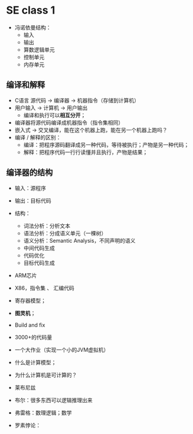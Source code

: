 # SE class 1

- 冯诺依曼结构：
    - 输入      
    - 输出
    - 算数逻辑单元
    - 控制单元
    - 内存单元 


## 编译和解释

- C语言 源代码 -> 编译器 -> 机器指令（存储到计算机）
- 用户输入 -> 计算机 -> 用户输出
    - 编译和执行可以**相互分开**；
- 编译器将源代码编译成机器指令（指令集相同）
- 嵌入式 -> 交叉编译，能在这个机器上跑，能在另一个机器上跑吗？
- 编译 / 解释的区别：
    - 编译：把程序源码翻译成另一种代码，等待被执行；产物是另一种代码；
    - 解释：把程序代码一行行读懂并且执行，产物是结果；



## 编译器的结构

- 输入：源程序
  
- 输出：目标代码

- 结构：
    - 词法分析：分析文本
    - 语法分析：分成语义单元（一棵树）
    - 语义分析：Semantic Analysis，不同声明的语义
    - 中间代码生成
    - 代码优化
    - 目标代码生成

- ARM芯片
- X86，指令集 、 汇编代码
- 寄存器模型；
- **图灵机**；
- Build and fix


- 3000+的代码量

- 一个大作业（实现一个小的JVM虚拟机）

- 什么是计算模型；

- 为什么计算机是可计算的？

- 莱布尼兹
- 布尔：很多东西可以逻辑推理出来
- 弗雷格：数理逻辑；数学
- 罗素悖论：